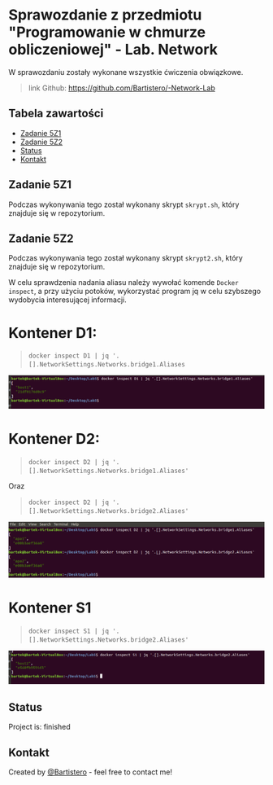 # Sprawozdanie z przedmiotu "Programowanie w chmurze obliczeniowej" - Lab. Network
W sprawozdaniu zostały wykonane wszystkie ćwiczenia obwiązkowe. 

>link Github: https://github.com/Bartistero/-Network-Lab                            

## Tabela zawartości
* [Zadanie 5Z1](#Zadanie-5Z1)
* [Zadanie 5Z2](#Zadanie-5Z2)
* [Status](#status)
* [Kontakt](#kontact)

## Zadanie 5Z1
Podczas wykonywania tego został wykonany skrypt `skrypt.sh`, który znajduje się w repozytorium. 

## Zadanie 5Z2

Podczas wykonywania tego został wykonany skrypt `skrypt2.sh`, który znajduje się w repozytorium. 

W celu sprawdzenia nadania aliasu należy wywołać komende `Docker inspect`, a przy użyciu potoków, wykorzystać program jq w celu szybszego wydobycia interesującej informacji. 

# Kontener D1:
> `docker inspect D1 | jq '.[].NetworkSettings.Networks.bridge1.Aliases`
> 
![present screenshot](./img/D1.png)

# Kontener D2: 

>`docker inspect D2 | jq '.[].NetworkSettings.Networks.bridge1.Aliases'`

Oraz 

>`docker inspect D2 | jq '.[].NetworkSettings.Networks.bridge2.Aliases'`

![present screenshot](./img/D2.png)

# Kontener S1 

>`docker inspect S1 | jq '.[].NetworkSettings.Networks.bridge2.Aliases'`


![present screenshot](./img/S1.png)

## Status
Project is: finished

## Kontakt
Created by [@Bartistero](https://github.com/Bartistero/) - feel free to contact me!
